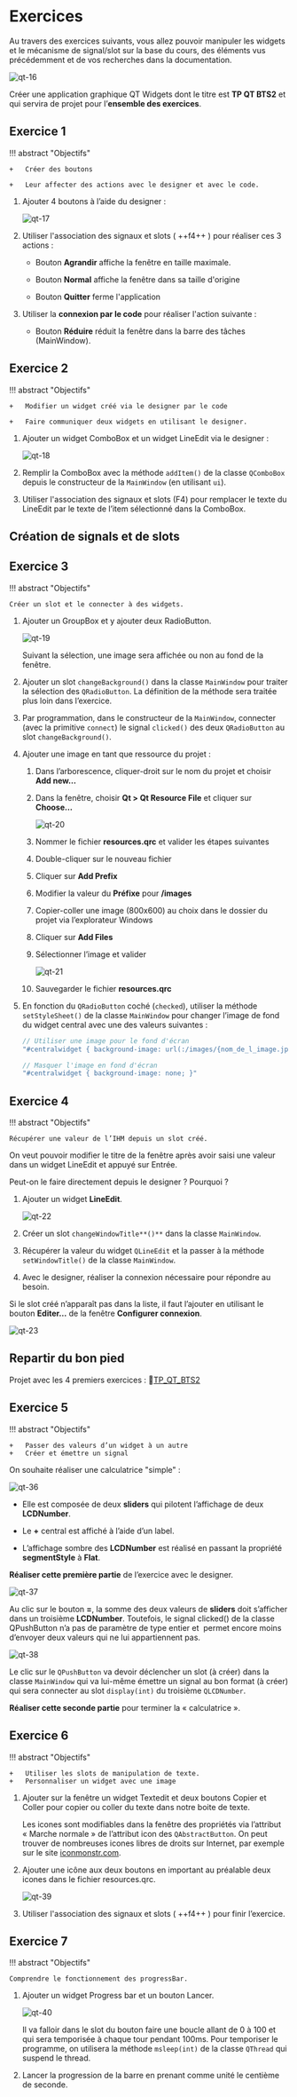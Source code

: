 # Exercices

Au travers des exercices suivants, vous allez pouvoir manipuler les widgets et le mécanisme de signal/slot sur la base du cours, des éléments vus précédemment et de vos recherches dans la documentation.

![qt-16](../images/cours/bts-2/90/qt-16.png)

Créer une application graphique QT Widgets dont le titre est **TP QT BTS2** et qui servira de projet pour l’**ensemble des exercices**.
    
## Exercice 1

!!! abstract "Objectifs"

    +   Créer des boutons
    
    +   Leur affecter des actions avec le designer et avec le code.

1. Ajouter 4 boutons à l’aide du designer :
    
    ![qt-17](../images/cours/bts-2/90/qt-17.png)
    
2. Utiliser l'association des signaux et slots ( ++f4++ ) pour réaliser ces 3 actions :

    - Bouton **Agrandir** affiche la fenêtre en taille maximale.

    - Bouton **Normal** affiche la fenêtre dans sa taille d'origine

    - Bouton **Quitter** ferme l'application

3. Utiliser la **connexion par le code** pour réaliser l'action suivante :

    - Bouton **Réduire** réduit la fenêtre dans la barre des tâches (MainWindow).

## Exercice 2

!!! abstract "Objectifs"

    +   Modifier un widget créé via le designer par le code

    +   Faire communiquer deux widgets en utilisant le designer.

1. Ajouter un widget ComboBox et un widget LineEdit via le designer :
    
    ![qt-18](../images/cours/bts-2/90/qt-18.png)
    
2. Remplir la ComboBox avec la méthode `addItem()` de la classe `QComboBox` depuis le constructeur de la `MainWindow` (en utilisant `ui`).

3. Utiliser l'association des signaux et slots (F4) pour remplacer le texte du LineEdit par le texte de l’item sélectionné dans la ComboBox.

## Création de signals et de slots

<object class="fullScreenAble" data="../../pdf/cours/bts2/bts2_qt_05.pdf" type="application/pdf"></object>

## Exercice 3

!!! abstract "Objectifs"

    Créer un slot et le connecter à des widgets.

1. Ajouter un GroupBox et y ajouter deux RadioButton.
    
    ![qt-19](../images/cours/bts-2/90/qt-19.png)
    
    Suivant la sélection, une image sera affichée ou non au fond de la fenêtre.
    
2. Ajouter un slot `changeBackground()` dans la classe `MainWindow` pour traiter la sélection des `QRadioButton`. La définition de la méthode sera traitée plus loin dans l’exercice.

3. Par programmation, dans le constructeur de la `MainWindow`, connecter (avec la primitive `connect`) le signal `clicked()` des deux `QRadioButton` au slot `changeBackground()`.

4. Ajouter une image en tant que ressource du projet :

    1. Dans l’arborescence, cliquer-droit sur le nom du projet et choisir **Add new…**

    2. Dans la fenêtre, choisir **Qt > Qt Resource File** et cliquer sur **Choose…**
        
        ![qt-20](../images/cours/bts-2/90/qt-20.png)
        
    3. Nommer le fichier **resources.qrc** et valider les étapes suivantes

    4. Double-cliquer sur le nouveau fichier

    5. Cliquer sur **Add Prefix**

    6. Modifier la valeur du **Préfixe** pour **/images**

    7. Copier-coller une image (800x600) au choix dans le dossier du projet via l’explorateur Windows

    8. Cliquer sur **Add Files**

    9. Sélectionner l’image et valider
        
        ![qt-21](../images/cours/bts-2/90/qt-21.png)
        
    10. Sauvegarder le fichier **resources.qrc**

5. En fonction du `QRadioButton` coché (`checked`), utiliser la méthode `setStyleSheet()` de la classe `MainWindow` pour changer l’image de fond du widget central avec une des valeurs suivantes :
    
    ```cpp
    // Utiliser une image pour le fond d'écran
    "#centralwidget { background-image: url(:/images/{nom_de_l_image.jpg); }"
    
    // Masquer l'image en fond d'écran
    "#centralwidget { background-image: none; }"
    ```
    
## Exercice 4

!!! abstract "Objectifs"

    Récupérer une valeur de l’IHM depuis un slot créé.

On veut pouvoir modifier le titre de la fenêtre après avoir saisi une valeur dans un widget LineEdit et appuyé sur Entrée.

Peut-on le faire directement depuis le designer ? Pourquoi ?

1. Ajouter un widget **LineEdit**.
    
    ![qt-22](../images/cours/bts-2/90/qt-22.png)
    
2. Créer un slot `changeWindowTitle**()**` dans la classe `MainWindow`.

3. Récupérer la valeur du widget `QLineEdit` et la passer à la méthode `setWindowTitle()` de la classe `MainWindow`.

4. Avec le designer, réaliser la connexion nécessaire pour répondre au besoin. 

Si le slot créé n’apparaît pas dans la liste, il faut l’ajouter en utilisant le bouton **Editer…** de la fenêtre **Configurer connexion**.
    
![qt-23](../images/cours/bts-2/90/qt-23.png)

## Repartir du bon pied

Projet avec les 4 premiers exercices : 📂[TP_QT_BTS2](../files/bts2/TP_QT_BTS2.zip)

## Exercice 5

!!! abstract "Objectifs"

    +   Passer des valeurs d’un widget à un autre
    +   Créer et émettre un signal

On souhaite réaliser une calculatrice "simple" :

![qt-36](../images/cours/bts-2/90/qt-36.png)

+ Elle est composée de deux **sliders** qui pilotent l’affichage de deux **LCDNumber**.

+ Le **+** central est affiché à l’aide d’un label.

+ L’affichage sombre des **LCDNumber** est réalisé en passant la propriété **segmentStyle** à **Flat**.

**Réaliser cette première partie** de l’exercice avec le designer.

![qt-37](../images/cours/bts-2/90/qt-37.png)

Au clic sur le bouton **=**, la somme des deux valeurs de **sliders** doit s’afficher dans un troisième **LCDNumber**. Toutefois, le signal clicked() de la classe QPushButton n’a pas de paramètre de type entier et  permet encore moins d’envoyer deux valeurs qui ne lui appartiennent pas.

![qt-38](../images/cours/bts-2/90/qt-38.png)

Le clic sur le `QPushButton` va devoir déclencher un slot (à créer) dans la classe `MainWindow` qui va lui-même émettre un signal au bon format (à créer) qui sera connecter au slot `display(int)` du troisième `QLCDNumber`.

**Réaliser cette seconde partie** pour terminer la « calculatrice ».

## Exercice 6

!!! abstract "Objectifs"

    +   Utiliser les slots de manipulation de texte.
    +   Personnaliser un widget avec une image

1. Ajouter sur la fenêtre un widget Textedit et deux boutons Copier et Coller pour copier ou coller du texte dans notre boite de texte.
    
    Les icones sont modifiables dans la fenêtre des propriétés via l’attribut « Marche normale » de l’attribut icon des `QAbstractButton`. On peut trouver de nombreuses icones libres de droits sur Internet, par exemple sur le site [iconmonstr.com](https://iconmonstr.com/).
    
2. Ajouter une icône aux deux boutons en important au préalable deux icones dans le fichier resources.qrc.
    
    ![qt-39](../images/cours/bts-2/90/qt-39.png)
    
3. Utiliser l'association des signaux et slots ( ++f4++ ) pour finir l’exercice.

## Exercice 7

!!! abstract "Objectifs"

    Comprendre le fonctionnement des progressBar.

1. Ajouter un widget Progress bar et un bouton Lancer.
    
    ![qt-40](../images/cours/bts-2/90/qt-40.png)
    
    Il va falloir dans le slot du bouton faire une boucle allant de 0 à 100 et qui sera temporisée à chaque tour pendant 100ms. Pour temporiser le programme, on utilisera la méthode `msleep(int)` de la classe `QThread` qui suspend le thread.
    
2. Lancer la progression de la barre en prenant comme unité le centième de seconde.